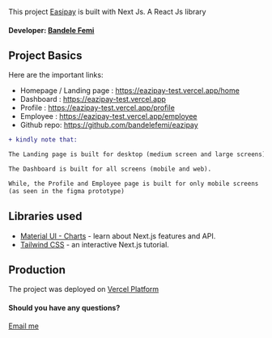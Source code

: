 This project [Easipay](https://eazipay-test.vercel.app/) is built with Next Js. A React Js library

#### Developer: [Bandele Femi](https://bandelefemi.vercel.app)

## Project Basics

Here are the important links:


- Homepage / Landing page : https://eazipay-test.vercel.app/home
- Dashboard : https://eazipay-test.vercel.app
- Profile : https://eazipay-test.vercel.app/profile
- Employee : https://eazipay-test.vercel.app/employee
- Github repo: https://github.com/bandelefemi/eazipay




```diff
+ kindly note that:

The Landing page is built for desktop (medium screen and large screens) only.

The Dashboard is built for all screens (mobile and web).

While, the Profile and Employee page is built for only mobile screens
(as seen in the figma prototype)
```

## Libraries used



- [Material UI - Charts](https://mui.com) - learn about Next.js features and API.
- [Tailwind CSS](https://tailwindcss.com/) - an interactive Next.js tutorial.



## Production

The project was deployed on [Vercel Platform](https://vercel.com)


#### Should you have any questions?

[Email me](mailto:femzy14@gmail.com)



